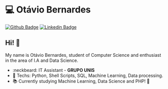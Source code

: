 # :computer: Otávio Bernardes

[![Github Badge](https://img.shields.io/badge/-Github-000?style=flat-square&logo=Github&logoColor=white&link=https://github.com/OtavioBernardes/OtavioBernardes)](https://github.com/OtavioBernardes/OtavioBernardes)
[![Linkedin Badge](https://img.shields.io/badge/-LinkedIn-blue?style=flat-square&logo=Linkedin&logoColor=white&link=http://www.linkedin.com/in/ot%C3%A1viobernardes/)](http://www.linkedin.com/in/ot%C3%A1viobernardes/)

## Hi! 👋

My name is Otávio Bernardes, student of Computer Science and enthusiast in the area of ​​I.A and Data Science.

- :neckbeard: IT Assistant - **GRUPO UNIS**
- :black_heart: Techs: Python, Shell Scripts, SQL, Machine Learning, Data processing.
- :books: Currently studying Machine Learning, Data Science and PHP! :blue_heart:
